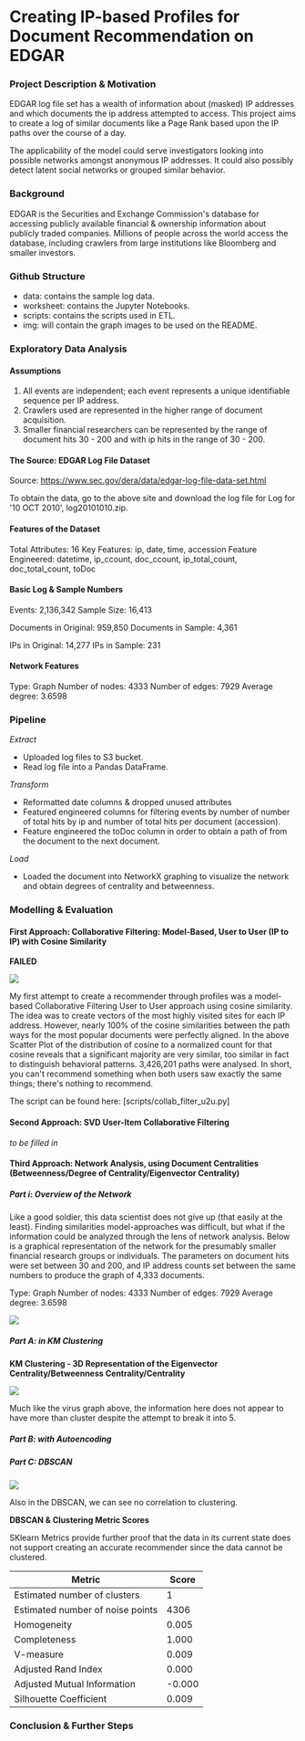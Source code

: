 # Creating IP-based Profiles for Document Recommendation on EDGAR


### Project Description & Motivation

EDGAR log file set has a wealth of information about (masked) IP addresses and which documents the ip address attempted to access. This project aims to create a log of similar documents like a Page Rank based upon the IP paths over the course of a day. 

The applicability of the model could serve investigators looking into possible networks amongst anonymous IP addresses. It could also possibly detect latent social networks or grouped similar behavior. 

### Background

EDGAR is the Securities and Exchange Commission's database for accessing publicly available financial & ownership information about publicly traded companies. Millions of people across the world access the database, including crawlers from large institutions like Bloomberg and smaller investors.

### Github Structure
* data: contains the sample log data.
* worksheet: contains the Jupyter Notebooks.
* scripts: contains the scripts used in ETL.
* img: will contain the graph images to be used on the README.

### Exploratory Data Analysis

#### Assumptions

1. All events are independent; each event represents a unique identifiable sequence per IP address.
2. Crawlers used are represented in the higher range of document acquisition.
3. Smaller financial researchers can be represented by the range of document hits 30 - 200 and with ip hits in the range of 30 - 200. 

#### The Source: EDGAR Log File Dataset
Source: https://www.sec.gov/dera/data/edgar-log-file-data-set.html

To obtain the data, go to the above site and download the log file for Log for '10 OCT 2010', log20101010.zip.

#### Features of the Dataset

Total Attributes: 16
Key Features: ip, date, time, accession
Feature Engineered: datetime, ip_ccount, doc_ccount, ip_total_count, doc_total_count, toDoc

#### Basic Log & Sample Numbers

Events: 2,136,342
Sample Size: 16,413

Documents in Original: 959,850
Documents in Sample: 4,361

IPs in Original: 14,277
IPs in Sample: 231

#### Network Features

Type: Graph
Number of nodes: 4333
Number of edges: 7929
Average degree:   3.6598

### Pipeline

*Extract*
* Uploaded log files to S3 bucket.
* Read log file into a Pandas DataFrame.

*Transform*
* Reformatted date columns & dropped unused attributes
* Featured engineered columns for filtering events by number of number of total hits by ip and number of total hits per document (accession). 
* Feature engineered the toDoc column in order to obtain a path of from the document to the next document.

*Load*
* Loaded the document into NetworkX graphing to visualize the network and obtain degrees of centrality and betweenness.

### Modelling & Evaluation

#### First Approach: Collaborative Filtering: Model-Based, User to User (IP to IP) with Cosine Similarity 

**FAILED**

![](img/cosine_collab.png)

My first attempt to create a recommender through profiles was a model-based Collaborative Filtering User to User approach using cosine similarity.  The idea was to create vectors of the most highly visited sites for each IP address.  However, nearly 100% of the cosine similarities between the path ways for the most popular documents were perfectly aligned.  In the above Scatter Plot of the distribution of cosine to a normalized count for that cosine reveals that a significant majority are very similar, too similar in fact to distinguish behavioral patterns. 3,426,201 paths were analysed. In short, you can't recommend something when both users saw exactly the same things; there's nothing to recommend.

The script can be found here: [scripts/collab_filter_u2u.py]

#### Second Approach: SVD User-Item Collaborative Filtering

*to be filled in*

#### Third Approach: Network Analysis, using Document Centralities (Betweenness/Degree of Centrality/Eigenvector Centrality)

##### Part i: Overview of the Network
Like a good soldier, this data scientist does not give up (that easily at the least). Finding similarities model-approaches was difficult, but what if the information could be analyzed through the lens of network analysis.  Below is a graphical representation of the network for the presumably smaller financial research groups or individuals.  The parameters on document hits were set between 30 and 200, and IP address counts set between the same numbers to produce the graph of 4,333 documents. 

Type: Graph
Number of nodes: 4333
Number of edges: 7929
Average degree:   3.6598

![](img/Modern_Art.png)


##### Part A: in KM Clustering 

**KM Clustering - 3D Representation of the Eigenvector Centrality/Betweenness Centrality/Centrality**

![](img/KMClustering.png)

Much like the virus graph above, the information here does not appear to have more than cluster despite the attempt to break it into 5.

##### Part B: with Autoencoding 


##### Part C: DBSCAN

![](img/DBSCAN.png)

Also in the DBSCAN, we can see no correlation to clustering. 

**DBSCAN & Clustering Metric Scores**

SKlearn Metrics provide further proof that the data in its current state does not support creating an accurate recommender since the data cannot be clustered.

| Metric | Score | 
| -------|------ |
|Estimated number of clusters | 1 | 
|Estimated number of noise points| 4306 |
|Homogeneity| 0.005 |
|Completeness| 1.000 |
|V-measure| 0.009 |
|Adjusted Rand Index| 0.000 |
|Adjusted Mutual Information| -0.000 |
|Silhouette Coefficient| 0.009 |


### Conclusion & Further Steps


